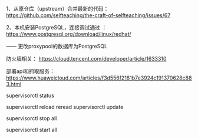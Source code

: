 1、从原仓库（upstream）合并最新的代码：https://github.com/selfteaching/the-craft-of-selfteaching/issues/67

2、本机安装PostgreSQL，连接调试通过 ：https://www.postgresql.org/download/linux/redhat/

—— 更改proxypool的数据库为PostgreSQL


防火墙相关：
https://cloud.tencent.com/developer/article/1633310


部署api和抓取服务：
https://www.huaweicloud.com/articles/f3d556f2181b7e3924c191370628c883.html


supervisorctl status

supervisorctl reload
reread
supervisorctl update

supervisorctl stop all

supervisorctl start all
